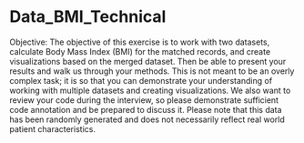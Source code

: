 # Data_BMI_Technical

Objective: The objective of this exercise is to work with two datasets, calculate Body Mass Index (BMI) for the matched records, and create visualizations based on the merged dataset. Then be able to present your results and walk us through your methods. This is not meant to be an overly complex task; it is so that you can demonstrate your understanding of working with multiple datasets and creating visualizations. We also want to review your code during the interview, so please demonstrate sufficient code annotation and be prepared to discuss it.  Please note that this data has been randomly generated and does not necessarily reflect real world patient characteristics. 
